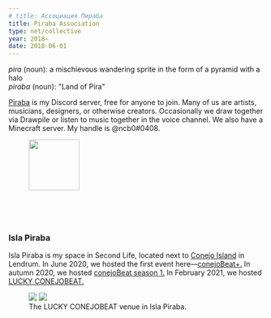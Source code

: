 ```yaml
---
# title: Ассоциация Пираба
title: Piraba Association
type: net/collective
year: 2018–
date: 2018-06-01
---
```


*pira* (noun): a mischievous wandering sprite in the form of a pyramid with a halo <br>
*piraba* (noun): "Land of Pira"

[Piraba](http://piraba.net) is my Discord server, free for anyone to join. Many of us are artists, musicians, designers, or otherwise creators. Occasionally we draw together via Drawpile or listen to music together in the voice channel. We also have a Minecraft server. My handle is @ncb0#0408.

<figure>
  <img src="{{ site.baseurl }}/assets/img/pira-red.svg" style="width:100px;height:auto;margin-bottom:60px">
</figure>

### Isla Piraba

Isla Piraba is my space in Second Life, located next to [Conejo Island](/work/conejo) in Lendrum. In June 2020, we hosted the first event here—[conejoBeat+.](/2020/07/04/after-conejoBeat+.html) In autumn 2020, we hosted [conejoBeat season 1.](/2020/12/09/conejoBeat-season-1.html) In February 2021, we hosted [LUCKY CONEJOBEAT.](/2021/02/24/lucky-conejobeat.html)

<figure>
  <div class="img2">
    <img src="{{ site.baseurl }}/assets/img/lcb-v1.png">
    <img src="{{ site.baseurl }}/assets/img/lcb-v2.png">
  </div>
  <figcaption>The LUCKY CONEJOBEAT venue in Isla Piraba.</figcaption>
</figure>
